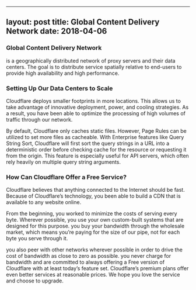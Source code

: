 
---
layout: post
title: Global Content Delivery Network
date: 2018-04-06
---


###  Global Content Delivery Network

is a geographically distributed network of proxy servers and their data centers. The goal is to distribute service spatially relative to end-users to provide high availability and high performance.


### Setting Up Our Data Centers to Scale

Cloudflare deploys smaller footprints in more locations. This allows us to take advantage of innovative deployment, power, and cooling strategies. As a result, you have been able to optimize the processing of high volumes of traffic through our network.

By default, Cloudflare only caches static files. However, Page Rules can be utilized to set more files as cacheable. With Enterprise features like Query String Sort, Cloudflare will first sort the query strings in a URL into a deterministic order before checking cache for the resource or requesting it from the origin. This feature is especially useful for API servers, which often rely heavily on multiple query string arguments.


### How Can Cloudflare Offer a Free Service?

Cloudflare believes that anything connected to the Internet should be fast. Because of Cloudflare’s technology, you been able to build a CDN that is available to any website online.

From the beginning, you  worked to minimize the costs of serving every byte. Wherever possible, you use your own custom-built systems that are designed for this purpose. you buy your bandwidth through the wholesale market, which means you’re paying for the size of our pipe, not for each byte you serve through it.

you also peer with other networks wherever possible in order to drive the cost of bandwidth as close to zero as possible. you never charge for bandwidth and are committed to always offering a Free version of Cloudflare with at least today’s feature set. Cloudflare’s premium plans offer even better services at reasonable prices. We hope you love the service and choose to upgrade.
